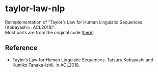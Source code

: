 # taylor-law-nlp

Reimplementation of "Taylor’s Law for Human Linguistic Sequences [Kobayashi+. ACL2018]".  
Most parts are from the original code ([here](https://github.com/Group-TanakaIshii/word_taylor))

## Reference

- Taylor’s Law for Human Linguistic Sequences. Tatsuru Kobayashi and Kumiko Tanaka-Ishii. In ACL2018.
